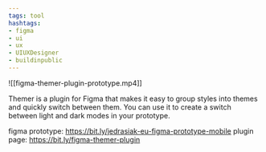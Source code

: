 ```yaml
---
tags: tool
hashtags:
- figma
- ui
- ux
- UIUXDesigner
- buildinpublic
---
```


![[figma-themer-plugin-prototype.mp4]]

Themer is a plugin for Figma that makes it easy to group styles into themes and quickly switch between them. You can use it to create a switch between light and dark modes in your prototype.

figma prototype: https://bit.ly/jedrasiak-eu-figma-prototype-mobile
plugin page: https://bit.ly/figma-themer-plugin